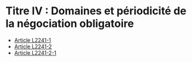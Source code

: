 # Titre IV : Domaines et périodicité de la négociation obligatoire

* [Article L2241-1](./LEGIARTI000029336884.md)
* [Article L2241-2](./LEGIARTI000006901739.md)
* [Article L2241-2-1](./LEGIARTI000025558031.md)
